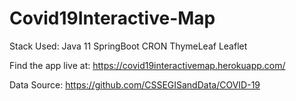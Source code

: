 # Covid19Interactive-Map
Stack Used:
Java 11
SpringBoot
CRON
ThymeLeaf
Leaflet

 Find the app live at: https://covid19interactivemap.herokuapp.com/
 
 
 Data Source: https://github.com/CSSEGISandData/COVID-19
